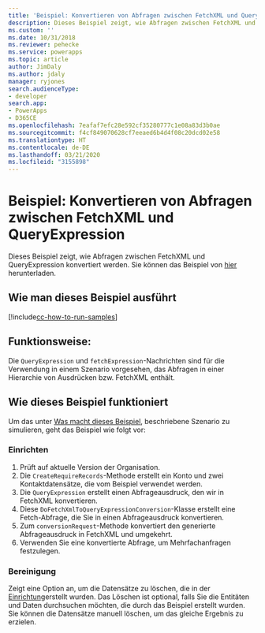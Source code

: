 ```yaml
---
title: 'Beispiel: Konvertieren von Abfragen zwischen FetchXML und QueryExpression (Common Data Service) | Microsoft-Dokumentation'
description: Dieses Beispiel zeigt, wie Abfragen zwischen FetchXML und QueryExpression konvertiert werden
ms.custom: ''
ms.date: 10/31/2018
ms.reviewer: pehecke
ms.service: powerapps
ms.topic: article
author: JimDaly
ms.author: jdaly
manager: ryjones
search.audienceType:
- developer
search.app:
- PowerApps
- D365CE
ms.openlocfilehash: 7eafaf7efc28e592cf35280777c1e08a83d3b0ae
ms.sourcegitcommit: f4cf849070628cf7eeaed6b4d4f08c20dcd02e58
ms.translationtype: HT
ms.contentlocale: de-DE
ms.lasthandoff: 03/21/2020
ms.locfileid: "3155898"
---
```

# <a name="sample-convert-queries-between-fetchxml-and-queryexpression"></a>Beispiel: Konvertieren von Abfragen zwischen FetchXML und QueryExpression

Dieses Beispiel zeigt, wie Abfragen zwischen FetchXML und QueryExpression konvertiert werden. Sie können das Beispiel von [hier](https://github.com/Microsoft/PowerApps-Samples/tree/master/cds/orgsvc/C%23/Convertqueriesfetchqueryexpressions) herunterladen.

## <a name="how-to-run-this-sample"></a>Wie man dieses Beispiel ausführt

[!include[cc-how-to-run-samples](../../includes/cc-how-to-run-samples.md)]

## <a name="what-this-sample-does"></a>Funktionsweise:

Die `QueryExpression` und `fetchExpression`-Nachrichten sind für die Verwendung in einem Szenario vorgesehen, das Abfragen in einer Hierarchie von Ausdrücken bzw. FetchXML enthält.

## <a name="how-this-sample-works"></a>Wie dieses Beispiel funktioniert

Um das unter [Was macht dieses Beispiel](#what-this-sample-does), beschriebene Szenario zu simulieren, geht das Beispiel wie folgt vor:

### <a name="setup"></a>Einrichten

1. Prüft auf aktuelle Version der Organisation. 
1. Die `CreateRequireRecords`-Methode erstellt ein Konto und zwei Kontaktdatensätze, die vom Beispiel verwendet werden.
1. Die `QueryExpression` erstellt einen Abfrageausdruck, den wir in FetchXML konvertieren.
1. Diese `DoFetchXmlToQueryExpressionConversion`-Klasse erstellt eine Fetch-Abfrage, die Sie in einen Abfrageausdruck konvertieren.
1. Zum `conversionRequest`-Methode konvertiert den generierte Abfrageausdruck in FetchXML und umgekehrt.
1. Verwenden Sie eine konvertierte Abfrage, um Mehrfachanfragen festzulegen. 

### <a name="clean-up"></a>Bereinigung

Zeigt eine Option an, um die Datensätze zu löschen, die in der [Einrichtung](#setup)erstellt wurden. Das Löschen ist optional, falls Sie die Entitäten und Daten durchsuchen möchten, die durch das Beispiel erstellt wurden. Sie können die Datensätze manuell löschen, um das gleiche Ergebnis zu erzielen.
